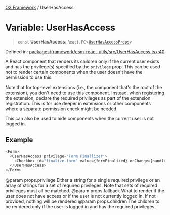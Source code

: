 [O3 Framework](../API.md) / UserHasAccess

# Variable: UserHasAccess

> `const` **UserHasAccess**: `React.FC`\<[`UserHasAccessProps`](../interfaces/UserHasAccessProps.md)\>

Defined in: [packages/framework/esm-react-utils/src/UserHasAccess.tsx:40](https://github.com/habeshabro/openmrs-esm-core/blob/main/packages/framework/esm-react-utils/src/UserHasAccess.tsx#L40)

A React component that renders its children only if the current user exists and has the privilege(s)
specified by the `privilege` prop. This can be used not to render certain components when the user
doesn't have the permission to use this.

Note that for top-level extensions (i.e., the component that's the root of the extension), you don't
need to use this component. Instead, when registering the extension, declare the required privileges
as part of the extension registration. This is for use deeper in extensions or other components where
a separate permission check might be needed.

This can also be used to hide components when the current user is not logged in.

## Example

```ts
<Form>
  <UserHasAccess privilege='Form Finallizer'>
    <Checkbox id="finalize-form" value={formFinalized} onChange={handleChange} />
  </UserHasAccess>
</Form>
````

@param props.privilege Either a string for a single required privilege or an array of strings for a
  set of required privileges. Note that sets of required privileges must all be matched.
@param props.fallback What to render if the user does not have access or if the user is not currently
  logged in. If not provided, nothing will be rendered
@param props.children The children to be rendered only if the user is logged in and has the required
  privileges.
